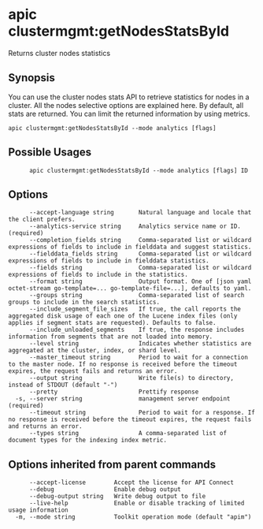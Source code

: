 # apic clustermgmt:getNodesStatsById

Returns cluster nodes statistics

## Synopsis

You can use the cluster nodes stats API to retrieve statistics for nodes in a cluster. All the nodes selective options are explained here. By default, all stats are returned. You can limit the returned information by using metrics.

```
apic clustermgmt:getNodesStatsById --mode analytics [flags]
```

## Possible Usages

```
      apic clustermgmt:getNodesStatsById --mode analytics [flags] ID
```

## Options

```
      --accept-language string       Natural language and locale that the client prefers.
      --analytics-service string     Analytics service name or ID. (required)
      --completion_fields string     Comma-separated list or wildcard expressions of fields to include in fielddata and suggest statistics.
      --fielddata_fields string      Comma-separated list or wildcard expressions of fields to include in fielddata statistics.
      --fields string                Comma-separated list or wildcard expressions of fields to include in the statistics.
      --format string                Output format. One of [json yaml octet-stream go-template=... go-template-file=...], defaults to yaml.
      --groups string                Comma-separated list of search groups to include in the search statistics.
      --include_segment_file_sizes   If true, the call reports the aggregated disk usage of each one of the Lucene index files (only applies if segment stats are requested). Defaults to false.
      --include_unloaded_segments    If true, the response includes information from segments that are not loaded into memory.
      --level string                 Indicates whether statistics are aggregated at the cluster, index, or shard level.
      --master_timeout string        Period to wait for a connection to the master node. If no response is received before the timeout expires, the request fails and returns an error.
      --output string                Write file(s) to directory, instead of STDOUT (default "-")
      --pretty                       Prettify response
  -s, --server string                management server endpoint (required)
      --timeout string               Period to wait for a response. If no response is received before the timeout expires, the request fails and returns an error.
      --types string                 A comma-separated list of document types for the indexing index metric.
```

## Options inherited from parent commands

```
      --accept-license        Accept the license for API Connect
      --debug                 Enable debug output
      --debug-output string   Write debug output to file
      --live-help             Enable or disable tracking of limited usage information
  -m, --mode string           Toolkit operation mode (default "apim")
```
